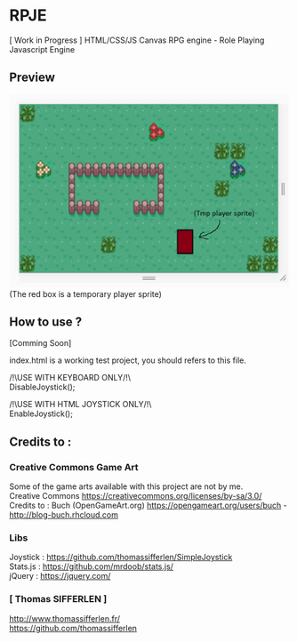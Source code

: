 # RPJE
[ Work in Progress ] HTML/CSS/JS Canvas RPG engine - Role Playing Javascript Engine

## Preview
![img_preview](https://raw.githubusercontent.com/thomassifferlen/RPJE/master/GitHub/RPJE.png)  
(The red box is a temporary player sprite)  

## How to use ?
[Comming Soon]  

index.html is a working test project, you should refers to this file.

/!\USE WITH KEYBOARD ONLY/!\  
DisableJoystick();

/!\USE WITH HTML JOYSTICK ONLY/!\  
EnableJoystick();  

## Credits to :

### Creative Commons Game Art
Some of the game arts available with this project are not by me.  
Creative Commons https://creativecommons.org/licenses/by-sa/3.0/  
Credits to : Buch (OpenGameArt.org) https://opengameart.org/users/buch - http://blog-buch.rhcloud.com  

### Libs  
Joystick : https://github.com/thomassifferlen/SimpleJoystick  
Stats.js : https://github.com/mrdoob/stats.js/  
jQuery : https://jquery.com/  

### [ Thomas SIFFERLEN ]
http://www.thomassifferlen.fr/  
https://github.com/thomassifferlen

